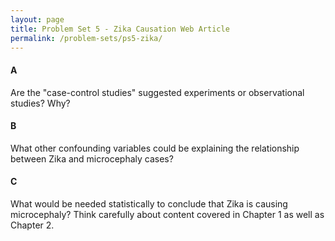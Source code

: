 ```yaml
---
layout: page
title: Problem Set 5 - Zika Causation Web Article
permalink: /problem-sets/ps5-zika/
---
```


<style type="text/css">
    ul { list-style-type: lower-alpha; }
    ul ul { list-style-type: lower-roman; }
</style>

#### A

Are the "case-control studies" suggested experiments or observational studies?  Why?

#### B

What other confounding variables could be explaining the relationship between Zika and microcephaly cases?


#### C

What would be needed statistically to conclude that Zika is causing microcephaly?  Think carefully about content covered in Chapter 1 as well as Chapter 2.
